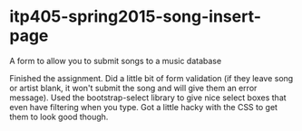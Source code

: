 # itp405-spring2015-song-insert-page
A form to allow you to submit songs to a music database

Finished the assignment. Did a little bit of form validation (if they leave song or artist blank, it won't submit the song and will give them an error message).  Used the bootstrap-select library to give nice select boxes that even have filtering when you type.  Got a little hacky with the CSS to get them to look good though.